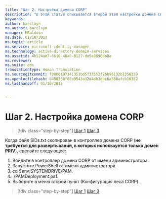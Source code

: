 ```yaml
---
title: "Шаг 2. Настройка домена CORP"
description: "В этой статье описывается второй этап настройки домена CORP, предусматривающий запуск скрипта после копирования файла sids.txt в контроллер домена CORP."
keywords: 
author: barclayn
ms.author: barclayn
manager: MBaldwin
ms.date: 01/10/2017
ms.topic: article
ms.service: microsoft-identity-manager
ms.technology: active-directory-domain-services
ms.assetid: 4b524ae7-6610-40a0-8127-de5a08988a8a
ms.reviewer: 
ms.suite: ems
translationtype: Human Translation
ms.sourcegitcommit: f08b0197341351bd5f33552f26b96132b1356239
ms.openlocfilehash: 8480350f85b3543a32d4db3dbc6a388afcb16352
ms.lasthandoff: 01/10/2017


---
```


# <a name="step-2-configuring-the-corp-domain"></a>Шаг 2. Настройка домена CORP

>[!div class="step-by-step"]
[Шаг 1](sp1-step1-configuring-priv-domain.md)
[Шаг 3](sp1-step3-installing-configuring-sql.md)

Когда файл SIDs.txt скопирован в контроллер домена CORP (**не требуется для развертываний, в которых используется только домен PRIV**), сделайте следующее:

1. Войдите в контроллер домена CORP от имени администратора.
2. Запустите PowerShell от имени администратора.
3. cd $env:SYSTEMDRIVE\PAM.
4. .\PAMDeployment.ps1.
5. Выберите в меню второй пункт (Конфигурация леса CORP).

>[!div class="step-by-step"]
[Шаг 1](sp1-step1-configuring-priv-domain.md)
[Шаг 3](sp1-step3-installing-configuring-sql.md)

